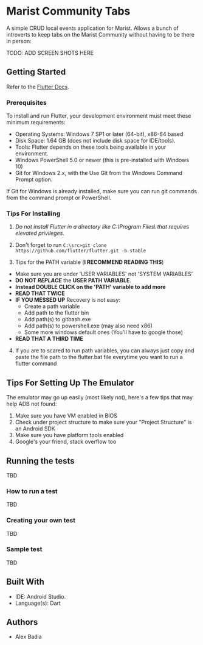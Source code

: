 # Marist Community Tabs

A simple CRUD local events application for Marist. Allows a bunch of introverts to keep tabs on the Marist Community without having to be there in person:

TODO: ADD SCREEN SHOTS HERE

## Getting Started

Refer to the [Flutter Docs](https://flutter.dev/docs/get-started/install).

### Prerequisites

To install and run Flutter, your development environment must meet these minimum requirements:

- Operating Systems: Windows 7 SP1 or later (64-bit), x86-64 based
- Disk Space: 1.64 GB (does not include disk space for IDE/tools).
- Tools: Flutter depends on these tools being available in your environment.
- Windows PowerShell 5.0 or newer (this is pre-installed with Windows 10)
- Git for Windows 2.x, with the Use Git from the Windows Command Prompt option.

If Git for Windows is already installed, make sure you can run git commands from the command prompt or PowerShell.

### Tips For Installing

1. *Do not install Flutter in a directory like C:\Program Files\ that requires elevated privileges.*

2. Don't forget to run `C:\src>git clone https://github.com/flutter/flutter.git -b stable`

3. Tips for the PATH variable (**I RECOMMEND READING THIS**)

  - Make sure you are under 'USER VARIABLES' not 'SYSTEM VARIABLES'
  - **DO NOT** _**REPLACE**_ the **USER PATH VARIABLE**. 
  - **Instead DOUBLE CLICK on the 'PATH' variable to add more**
  - **READ THAT TWICE**
  - **IF YOU MESSED UP** Recovery is not easy:
    - Create a path variable
    - Add path to the flutter bin
    - Add path(s) to gitbash.exe
    - Add path(s) to powershell.exe (may also need x86)
    - Some more windows default ones (You'll have to google those)
  - **READ THAT A THIRD TIME**

4. If you are to scared to run path variables, you can always just copy and paste the file path to the flutter.bat file everytime you want to run a flutter command

## Tips For Setting Up The Emulator

The emulator may go up easily (most likely not), here's a few tips that may help ADB not found:

1. Make sure you have VM enabled in BIOS
2. Check under project structure to make sure your "Project Structure" is an Android SDK
3. Make sure you have platform tools enabled
5. Google's your friend, stack overflow too

## Running the tests
  TBD
### How to run a test
  TBD
### Creating your own test
  TBD
### Sample test
  TBD
## Built With

- IDE: Android Studio.
- Language(s): Dart

## Authors
- Alex Badia
